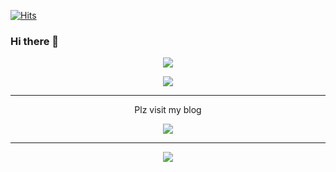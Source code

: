 [![Hits](https://hits.seeyoufarm.com/api/count/incr/badge.svg?url=https%3A%2F%2Fgithub.com%2Fanteater333&count_bg=%2379C83D&title_bg=%23555555&icon=&icon_color=%23E7E7E7&title=hits&edge_flat=false)](https://hits.seeyoufarm.com)

### Hi there 👋

<p align=center>
  <a href="https://blog.anteater-lab.link/portfolio/">
    <img src="https://i.postimg.cc/zBYRK2cH/me-asset-char-small.png"/>
  </a>
</p>

<p align=center>
  <a href="https://solved.ac/anteater333/">
    <img src="http://mazassumnida.wtf/api/v2/generate_badge?boj=anteater333" />
  </a>
</p>

---

<p align=center>Plz visit my blog</p>
<p align=center>
  <a href="https://blog.anteater-lab.link/">
    <img src="https://i.postimg.cc/nL9npHTq/blog-logo-1.png"/>
  </a>
</p>

---

<p align=center>
  <a href="https://www.buymeacoffee.com/anteater333"><img src="https://img.buymeacoffee.com/button-api/?text=Buy me a potion&emoji=&slug=anteater333&button_colour=3c2a1e&font_colour=ffffff&font_family=Cookie&outline_colour=ffffff&coffee_colour=FFDD00" /></a>
</p>

<!--
**anteater333/anteater333** is a ✨ _special_ ✨ repository because its `README.md` (this file) appears on your GitHub profile.

Here are some ideas to get you started:

- 🔭 I’m currently working on ...
- 🌱 I’m currently learning ...
- 👯 I’m looking to collaborate on ...
- 🤔 I’m looking for help with ...
- 💬 Ask me about ...
- 📫 How to reach me: ...
- 😄 Pronouns: ...
- ⚡ Fun fact: ...
-->
